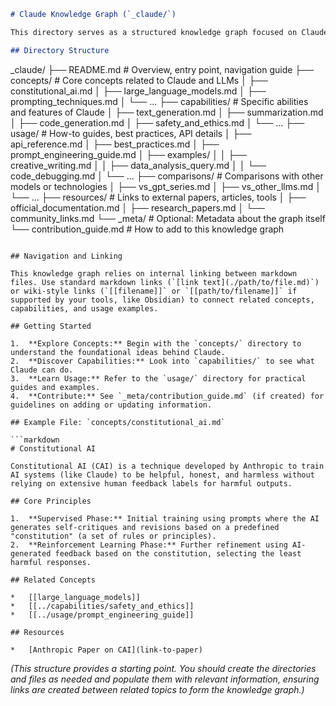 ```markdown
# Claude Knowledge Graph (`_claude/`)

This directory serves as a structured knowledge graph focused on Claude models, their capabilities, usage, and related concepts.

## Directory Structure

```
_claude/
├── README.md             # Overview, entry point, navigation guide
├── concepts/             # Core concepts related to Claude and LLMs
│   ├── constitutional_ai.md
│   ├── large_language_models.md
│   ├── prompting_techniques.md
│   └── ...
├── capabilities/         # Specific abilities and features of Claude
│   ├── text_generation.md
│   ├── summarization.md
│   ├── code_generation.md
│   ├── safety_and_ethics.md
│   └── ...
├── usage/                # How-to guides, best practices, API details
│   ├── api_reference.md
│   ├── best_practices.md
│   ├── prompt_engineering_guide.md
│   ├── examples/
│   │   ├── creative_writing.md
│   │   ├── data_analysis_query.md
│   │   └── code_debugging.md
│   └── ...
├── comparisons/          # Comparisons with other models or technologies
│   ├── vs_gpt_series.md
│   ├── vs_other_llms.md
│   └── ...
├── resources/            # Links to external papers, articles, tools
│   ├── official_documentation.md
│   ├── research_papers.md
│   └── community_links.md
└── _meta/                # Optional: Metadata about the graph itself
    └── contribution_guide.md # How to add to this knowledge graph
```

## Navigation and Linking

This knowledge graph relies on internal linking between markdown files. Use standard markdown links (`[link text](./path/to/file.md)`) or wiki-style links (`[[filename]]` or `[[path/to/filename]]` if supported by your tools, like Obsidian) to connect related concepts, capabilities, and usage examples.

## Getting Started

1.  **Explore Concepts:** Begin with the `concepts/` directory to understand the foundational ideas behind Claude.
2.  **Discover Capabilities:** Look into `capabilities/` to see what Claude can do.
3.  **Learn Usage:** Refer to the `usage/` directory for practical guides and examples.
4.  **Contribute:** See `_meta/contribution_guide.md` (if created) for guidelines on adding or updating information.

## Example File: `concepts/constitutional_ai.md`

```markdown
# Constitutional AI

Constitutional AI (CAI) is a technique developed by Anthropic to train AI systems (like Claude) to be helpful, honest, and harmless without relying on extensive human feedback labels for harmful outputs.

## Core Principles

1.  **Supervised Phase:** Initial training using prompts where the AI generates self-critiques and revisions based on a predefined "constitution" (a set of rules or principles).
2.  **Reinforcement Learning Phase:** Further refinement using AI-generated feedback based on the constitution, selecting the least harmful responses.

## Related Concepts

*   [[large_language_models]]
*   [[../capabilities/safety_and_ethics]]
*   [[../usage/prompt_engineering_guide]]

## Resources

*   [Anthropic Paper on CAI](link-to-paper)
```

*(This structure provides a starting point. You should create the directories and files as needed and populate them with relevant information, ensuring links are created between related topics to form the knowledge graph.)*
```